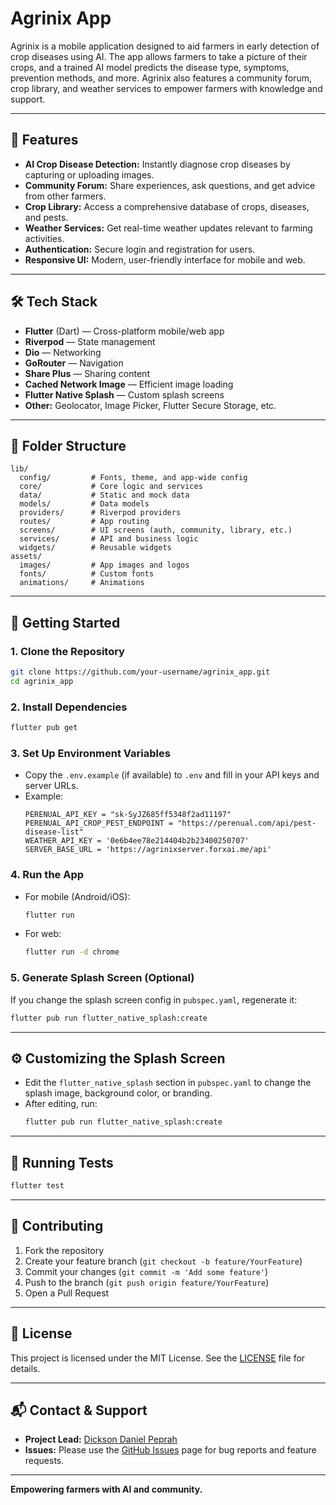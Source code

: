 # Agrinix App

Agrinix is a mobile application designed to aid farmers in early detection of crop diseases using AI. The app allows farmers to take a picture of their crops, and a trained AI model predicts the disease type, symptoms, prevention methods, and more. Agrinix also features a community forum, crop library, and weather services to empower farmers with knowledge and support.

---

## 🚀 Features

- **AI Crop Disease Detection:** Instantly diagnose crop diseases by capturing or uploading images.
- **Community Forum:** Share experiences, ask questions, and get advice from other farmers.
- **Crop Library:** Access a comprehensive database of crops, diseases, and pests.
- **Weather Services:** Get real-time weather updates relevant to farming activities.
- **Authentication:** Secure login and registration for users.
- **Responsive UI:** Modern, user-friendly interface for mobile and web.

---

## 🛠️ Tech Stack

- **Flutter** (Dart) — Cross-platform mobile/web app
- **Riverpod** — State management
- **Dio** — Networking
- **GoRouter** — Navigation
- **Share Plus** — Sharing content
- **Cached Network Image** — Efficient image loading
- **Flutter Native Splash** — Custom splash screens
- **Other:** Geolocator, Image Picker, Flutter Secure Storage, etc.

---

## 📁 Folder Structure

```
lib/
  config/         # Fonts, theme, and app-wide config
  core/           # Core logic and services
  data/           # Static and mock data
  models/         # Data models
  providers/      # Riverpod providers
  routes/         # App routing
  screens/        # UI screens (auth, community, library, etc.)
  services/       # API and business logic
  widgets/        # Reusable widgets
assets/
  images/         # App images and logos
  fonts/          # Custom fonts
  animations/     # Animations
```

---

## 📝 Getting Started

### 1. **Clone the Repository**

```sh
git clone https://github.com/your-username/agrinix_app.git
cd agrinix_app
```

### 2. **Install Dependencies**

```sh
flutter pub get
```

### 3. **Set Up Environment Variables**

- Copy the `.env.example` (if available) to `.env` and fill in your API keys and server URLs.
- Example:
  ```env
  PERENUAL_API_KEY = "sk-SyJZ685ff5348f2ad11197"
  PERENUAL_API_CROP_PEST_ENDPOINT = "https://perenual.com/api/pest-disease-list"
  WEATHER_API_KEY = '0e6b4ee78e214404b2b23400250707'
  SERVER_BASE_URL = 'https://agrinixserver.forxai.me/api'
  ```

### 4. **Run the App**

- For mobile (Android/iOS):
  ```sh
  flutter run
  ```
- For web:
  ```sh
  flutter run -d chrome
  ```

### 5. **Generate Splash Screen (Optional)**

If you change the splash screen config in `pubspec.yaml`, regenerate it:

```sh
flutter pub run flutter_native_splash:create
```

---

## ⚙️ Customizing the Splash Screen

- Edit the `flutter_native_splash` section in `pubspec.yaml` to change the splash image, background color, or branding.
- After editing, run:
  ```sh
  flutter pub run flutter_native_splash:create
  ```

---

## 🧪 Running Tests

```sh
flutter test
```

---

## 🤝 Contributing

1. Fork the repository
2. Create your feature branch (`git checkout -b feature/YourFeature`)
3. Commit your changes (`git commit -m 'Add some feature'`)
4. Push to the branch (`git push origin feature/YourFeature`)
5. Open a Pull Request

---

## 📝 License

This project is licensed under the MIT License. See the [LICENSE](LICENSE) file for details.

---

## 📬 Contact & Support

- **Project Lead:** [Dickson Daniel Peprah](mailto:mobelixdev@gmail.com)
- **Issues:** Please use the [GitHub Issues](https://github.com/techpepson/agrinix_app/issues) page for bug reports and feature requests.

---

**Empowering farmers with AI and community.**
